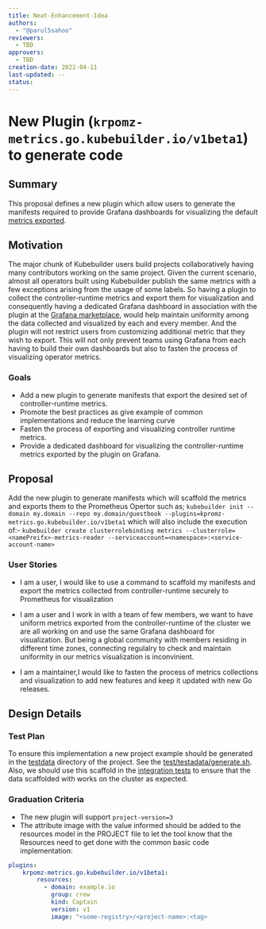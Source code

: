 ```yaml
---
title: Neat-Enhancement-Idea
authors:
  - "@parul5sahoo"
reviewers:
  - TBD
approvers:
  - TBD
creation-date: 2022-04-11
last-updated: --
status: 
---
```


# New Plugin (`krpomz-metrics.go.kubebuilder.io/v1beta1`) to generate code

## Summary

This proposal defines a new plugin which allow users to generate the manifests required to provide Grafana dashboards for visualizing the default [metrics exported](https://book.kubebuilder.io/reference/metrics.html). 
 
## Motivation

The major chunk of Kubebuilder users build projects collaboratively having many contributors working on the same project. Given the current scenario, almost all operators built using Kubebuilder publish the same metrics with a few exceptions arising from the usage of some labels. So having a plugin to collect the controller-runtime metrics and export them for visualization and consequently having a dedicated Grafana dashboard in association with the plugin at the [Grafana marketplace](https://grafana.com/grafana/dashboards), would help maintain uniformity among the data collected and visualized by each and every member. And the plugin will not restrict users from customizing additional metric that they wish to export. This will not only prevent teams using Grafana from each having to build their own dashboards but also to fasten the process of visualizing operator metrics.

### Goals

- Add a new plugin to generate manifests that export the desired set of controller-runtime metrics.
- Promote the best practices as give example of common implementations and reduce the learning curve
- Fasten the process of exporting and visualizing controller runtime metrics. 
- Provide a dedicated dashboard for visualizing the controller-runtime metrics exported by the plugin on Grafana.
 
## Proposal

Add the new plugin to generate manifests which will scaffold the metrics and exports them to the Prometheus Opertor such as; `kubebuilder init --domain my.domain --repo my.domain/guestbook --plugins=kpromz-metrics.go.kubebuilder.io/v1beta1` which will also include the execution of:-
`kubebuilder create clusterrolebinding metrics --clusterrole=<namePreifx>-metrics-reader --serviceaccount=<namespace>:<service-account-name>`


### User Stories

- I am a user, I would like to use a command to scaffold my manifests and export the metrics collected from controller-runtime securely to Prometheus for visualization

- I am a user and I work in with a team of few members, we want to have uniform metrics exported from the controller-runtime of the cluster we are all working on and use the same Grafana dashboard for visualization. But being a global community with members residing in different time zones, connecting regulalry to check and maintain uniformity in our metrics visualization is inconvinient.  

- I am a maintainer,I would like to fasten the process of metrics collections and visualization to add new features and keep it updated with new Go releases.
 


## Design Details

### Test Plan

To ensure this implementation a new project example should be generated in the [testdata](../testdata/) directory of the project. See the [test/testadata/generate.sh](../test/testadata/generate.sh). Also, we should use this scaffold in the [integration tests](../test/e2e/) to ensure that the data scaffolded with works on the cluster as expected.

### Graduation Criteria

- The new plugin will support `project-version=3` 
- The attribute image with the value informed should be added to the resources model in the PROJECT file to let the tool know that the Resources need to get done with the common basic code implementation: 

```yaml
plugins:
    krpomz-metrics.go.kubebuilder.io/v1beta1:
        resources:
          - domain: example.io
            group: crew
            kind: Captain
            version: v1
            image: "<some-registry>/<project-name>:<tag>
``` 


